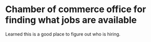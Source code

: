 # Chamber of commerce office for finding what jobs are available

Learned this is a good place to figure out who is hiring.
